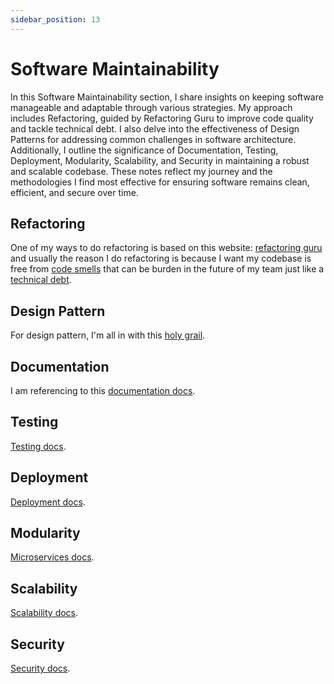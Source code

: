 ```yaml
---
sidebar_position: 13
---
```


# Software Maintainability

In this Software Maintainability section, I share insights on keeping software manageable and adaptable through various strategies. My approach includes Refactoring, guided by Refactoring Guru to improve code quality and tackle technical debt. I also delve into the effectiveness of Design Patterns for addressing common challenges in software architecture. Additionally, I outline the significance of Documentation, Testing, Deployment, Modularity, Scalability, and Security in maintaining a robust and scalable codebase. These notes reflect my journey and the methodologies I find most effective for ensuring software remains clean, efficient, and secure over time.

## Refactoring
One of my ways to do refactoring is based on this website: [refactoring guru](https://refactoring.guru/refactoring/techniques) and usually the reason I do refactoring is because I want my codebase is free from [code smells](https://refactoring.guru/refactoring/smells) that can be burden in the future of my team just like a [technical debt](https://refactoring.guru/refactoring/technical-debt).

## Design Pattern
For design pattern, I'm all in with this [holy grail](https://refactoring.guru/design-patterns).

## Documentation
I am referencing to this [documentation docs](documentation.md).

## Testing
[Testing docs](testing.md).

## Deployment
[Deployment docs](deployment.md).

## Modularity
[Microservices docs](microservices.md).

## Scalability
[Scalability docs](scale.md).

## Security
[Security docs](security.md).